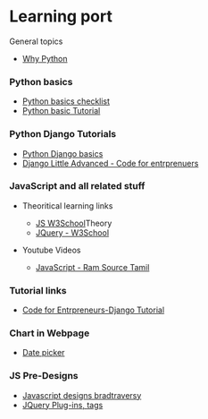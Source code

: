 # Learning port
General topics
- [Why Python]()

### Python basics
- [Python basics checklist]()
- [Python basic Tutorial](https://www.youtube.com/watch?v=QXeEoD0pB3E&list=PLsyeobzWxl7poL9JTVyndKe62ieoN-MZ3)

### Python Django Tutorials

- [Python Django basics](https://www.youtube.com/watch?v=SIyxjRJ8VNY&list=PLsyeobzWxl7r2ukVgTqIQcl-1T0C2mzau)
- [Django Little Advanced - Code for entrprenuers](https://www.youtube.com/watch?v=-oQvMHpKkms&t=10652s)

### JavaScript and all related stuff

- Theoritical learning links
    - [JS W3School](https://www.w3schools.com/js/default.asp)Theory
    - [JQuery - W3School](https://www.w3schools.com/jquery/default.asp)

- Youtube Videos
    - [JavaScript - Ram Source Tamil](https://www.youtube.com/playlist?list=PLFIUfkm8gifnKK4P0PjWGg7SOgYoRL958)

### Tutorial links
- [Code for Entrpreneurs-Django Tutorial](https://www.codingforentrepreneurs.com/projects)

### Chart in Webpage
- [Date picker](https://fengyuanchen.github.io/datepicker/)

### JS Pre-Designs
- [Javascript designs bradtraversy](https://github.com/bradtraversy)
- [JQuery Plug-ins, tags](https://plugins.jquery.com/tag/input/)